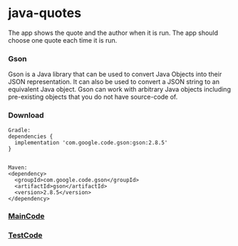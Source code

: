 # java-quotes
The app shows the quote and the author when it is run. The app should choose one
quote each time it is run.


### Gson
Gson is a Java library that can be used to convert Java Objects into their JSON representation. It can also be used to
convert a JSON string to an equivalent Java object. Gson can work with arbitrary Java objects including pre-existing
objects that you do not have source-code of.

### Download
    Gradle:
    dependencies {
      implementation 'com.google.code.gson:gson:2.8.5'
    }
    
    
    Maven:
    <dependency>
      <groupId>com.google.code.gson</groupId>
      <artifactId>gson</artifactId>
      <version>2.8.5</version>
    </dependency>

### [MainCode](./src/main/java/quotes/App.java)
### [TestCode](./src/test/java/quotes/AppTest.java)
